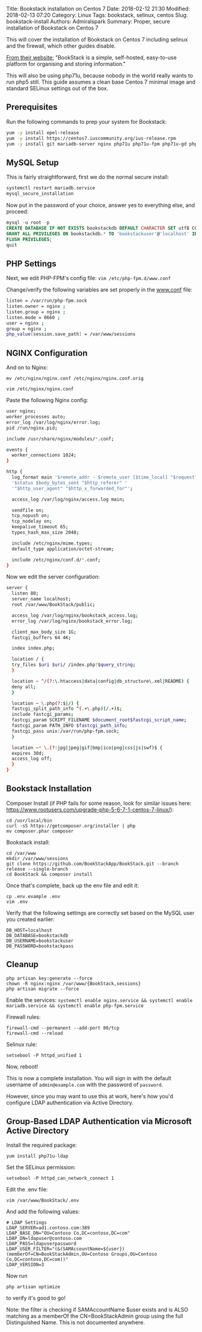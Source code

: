 Title: Bookstack installation on Centos 7
Date: 2018-02-12 21:30
Modified: 2018-02-13 07:20
Category: Linux
Tags: bookstack, selinux, centos
Slug: bookstack-install
Authors: Admiralspark
Summary: Proper, secure installation of Bookstack on Centos 7

This will cover the installation of Bookstack on Centos 7 including selinux and the firewall, which other guides disable. 

[From their website:](https://www.bookstackapp.com/) "BookStack is a simple, self-hosted, easy-to-use platform for organising and storing information." 

<p class="text-warning">This will also be using php71u, because nobody in the world really wants to run php5 still. This guide assumes a clean base Centos 7 minimal image and standard SELinux settings out of the box.</p>

## Prerequisites

Run the following commands to prep your system for Bookstack:

```bash
yum -y install epel-release
yum -y install https://centos7.iuscommunity.org/ius-release.rpm
yum -y install git mariadb-server nginx php71u php71u-fpm php71u-gd php71u-mbstring php71u-mysqlnd php71u-pdo php71u-tidy php71u-cli php71u-json php71u-xml
```

## MySQL Setup

This is fairly straightforward, first we do the normal secure install:

```bash
systemctl restart mariadb.service
mysql_secure_installation
```

Now put in the password of your choice, answer yes to everything else, and proceed:

```sql
mysql -u root -p
CREATE DATABASE IF NOT EXISTS bookstackdb DEFAULT CHARACTER SET utf8 COLLATE utf8_general_ci;
GRANT ALL PRIVILEGES ON bookstackdb.* TO 'bookstackuser'@'localhost' IDENTIFIED BY 'bookstackpass' WITH GRANT OPTION;
FLUSH PRIVILEGES;
quit
```

## PHP Settings

Next, we edit PHP-FPM's config file:
`vim /etc/php-fpm.d/www.conf`

Change/verify the following variables are set properly in the www.conf file:

```bash
listen = /var/run/php-fpm.sock
listen.owner = nginx ; 
listen.group = nginx ; 
listen.mode = 0660 ; 
user = nginx ; 
group = nginx ; 
php_value[session.save_path] = /var/www/sessions
```

## NGINX Configuration

And on to Nginx:

`mv /etc/nginx/nginx.conf /etc/nginx/nginx.conf.orig`

`vim /etc/nginx/nginx.conf`

Paste the following Nginx config:

```bash
user nginx;
worker_processes auto;
error_log /var/log/nginx/error.log;
pid /run/nginx.pid;

include /usr/share/nginx/modules/*.conf;

events {
  worker_connections 1024;
}

http {
  log_format main '$remote_addr - $remote_user [$time_local] "$request" '
  '$status $body_bytes_sent "$http_referer" '
  '"$http_user_agent" "$http_x_forwarded_for"';

  access_log /var/log/nginx/access.log main;

  sendfile on;
  tcp_nopush on;
  tcp_nodelay on;
  keepalive_timeout 65;
  types_hash_max_size 2048;

  include /etc/nginx/mime.types;
  default_type application/octet-stream;

  include /etc/nginx/conf.d/*.conf;
}
```

Now we edit the server configuration:

```bash
server {
  listen 80;
  server_name localhost;
  root /var/www/BookStack/public;

  access_log /var/log/nginx/bookstack_access.log;
  error_log /var/log/nginx/bookstack_error.log;

  client_max_body_size 1G;
  fastcgi_buffers 64 4K;

  index index.php;

  location / {
  try_files $uri $uri/ /index.php?$query_string;
  }

  location ~ ^/(?:\.htaccess|data|config|db_structure\.xml|README) {
  deny all;
  }

  location ~ \.php(?:$|/) {
  fastcgi_split_path_info ^(.+\.php)(/.+)$;
  include fastcgi_params;
  fastcgi_param SCRIPT_FILENAME $document_root$fastcgi_script_name;
  fastcgi_param PATH_INFO $fastcgi_path_info;
  fastcgi_pass unix:/var/run/php-fpm.sock;
  }

  location ~* \.(?:jpg|jpeg|gif|bmp|ico|png|css|js|swf)$ {
  expires 30d;
  access_log off;
  }
}
```

## Bookstack Installation
Composer Install (if PHP fails for some reason, look for similar issues here: https://www.rootusers.com/upgrade-php-5-6-7-1-centos-7-linux/):

```
cd /usr/local/bin
curl -sS https://getcomposer.org/installer | php
mv composer.phar composer
```

Bookstack install:

```
cd /var/www
mkdir /var/www/sessions
git clone https://github.com/BookStackApp/BookStack.git --branch release --single-branch
cd BookStack && composer install
```

Once that's complete, back up the env file and edit it:

```
cp .env.example .env
vim .env
```

Verify that the following settings are correctly set based on the MySQL user you created earlier:

```
DB_HOST=localhost
DB_DATABASE=bookstackdb
DB_USERNAME=bookstackuser
DB_PASSWORD=bookstackpass
```

## Cleanup

```
php artisan key:generate --force
chown -R nginx:nginx /var/www/{BookStack,sessions}
php artisan migrate --force
```

Enable the services:
`systemctl enable nginx.service && systemctl enable mariadb.service && systemctl enable php-fpm.service`

Firewall rules:

```
firewall-cmd --permanent --add-port 80/tcp
firewall-cmd --reload
```

Selinux rule:

`setsebool -P httpd_unified 1`

Now, reboot! 

This is now a complete installation. You will sign in with the default username of `admin@example.com` with the password of `password`. 

However, since you may want to use this at work, here's how you'd configure LDAP authentication via Active Directory.

## Group-Based LDAP Authentication via Microsoft Active Directory

Install the required package:

`yum install php71u-ldap`

Set the SELinux permission:

`setsebool -P httpd_can_network_connect 1`

Edit the .env file:

`vim /var/www/BookStack/.env`

And add the following values:

```
# LDAP Settings
LDAP_SERVER=ad1.contoso.com:389
LDAP_BASE_DN="OU=Contoso Co,DC=contoso,DC=com"
LDAP_DN=ldapuser@contoso.com
LDAP_PASS=ldapuserpassword
LDAP_USER_FILTER="(&(SAMAccountName=${user})(memberOf=CN=BookStackAdmin,OU=Contoso Groups,OU=Contoso Co,DC=contoso,DC=com))"
LDAP_VERSION=3
```

Now run

`php artisan optimize`

to verify it's good to go!

<p class="text-warning">Note: the filter is checking if SAMAccountName $user exists and is ALSO matching as a memberOf the CN=BookStackAdmin group using the full Distinguished Name. This is not documented anywhere.</p>
